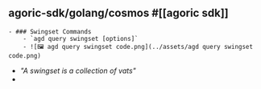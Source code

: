 ## agoric-sdk/golang/cosmos #[[agoric sdk]]
	- ### Swingset Commands
		- `agd query swingset [options]`
		- ![🖼 agd query swingset code.png](../assets/agd query swingset code.png)
- *"A swingset is a collection of vats"*
-